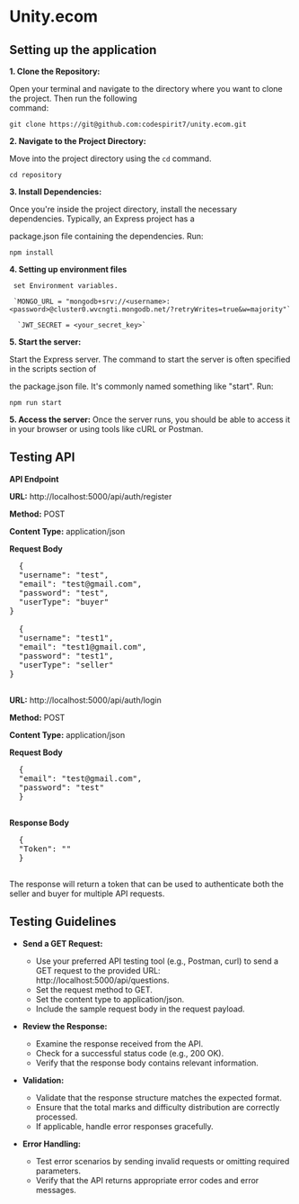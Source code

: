 # Unity.ecom

## Setting up the application

**1. Clone the Repository:** 
  
  Open your terminal and navigate to the directory where you want to clone the project. Then run the following    
  command:
    
`git clone https://git@github.com:codespirit7/unity.ecom.git`


**2. Navigate to the Project Directory:**

  Move into the project directory using the `cd` command.

`cd repository`


**3. Install Dependencies:**

  Once you're inside the project directory, install the necessary dependencies. Typically, an Express project has a 
  
  package.json file containing the dependencies. Run:

`npm install`

**4. Setting up environment files**
     
     set Environment variables.

     `MONGO_URL = "mongodb+srv://<username>:<password>@cluster0.wvcngti.mongodb.net/?retryWrites=true&w=majority"`
      
      `JWT_SECRET = <your_secret_key>`
     

**5. Start the server:**

  Start the Express server. The command to start the server is often specified in the scripts section of 
  
  the package.json file. It's commonly named something like "start". Run:

`npm run start`

**5. Access the server:**
  Once the server runs, you should be able to access it in your browser or using tools like cURL or Postman.


## Testing API

**API Endpoint**

**URL:** http://localhost:5000/api/auth/register

**Method:** POST

**Content Type:** application/json


  
**Request Body**
<pre>
  {
  "username": "test",
  "email": "test@gmail.com",
  "password": "test",
  "userType": "buyer"
}

  {
  "username": "test1",
  "email": "test1@gmail.com",
  "password": "test1",
  "userType": "seller"
}
  
</pre>


**URL:** http://localhost:5000/api/auth/login

**Method:** POST

**Content Type:** application/json


  
**Request Body**
<pre>
  {
  "email": "test@gmail.com",
  "password": "test"
  }
  
</pre>

  **Response Body**
  <pre>
  {
  "Token": "<your jwt token>"
  }
  
</pre>
  
The response will return a token that can be used to authenticate both the seller and buyer for multiple API requests.


 ## Testing Guidelines

- **Send a GET Request:**
  - Use your preferred API testing tool (e.g., Postman, curl) to send a GET request to the provided URL: http://localhost:5000/api/questions.
  - Set the request method to GET.
  - Set the content type to application/json.
  - Include the sample request body in the request payload.

- **Review the Response:**
  - Examine the response received from the API.
  - Check for a successful status code (e.g., 200 OK).
  - Verify that the response body contains relevant information.

- **Validation:**
  - Validate that the response structure matches the expected format.
  - Ensure that the total marks and difficulty distribution are correctly processed.
  - If applicable, handle error responses gracefully.

- **Error Handling:**
  - Test error scenarios by sending invalid requests or omitting required parameters.
  - Verify that the API returns appropriate error codes and error messages.




